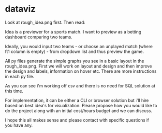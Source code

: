 # dataviz

Look at rough_idea.png first. Then read:

Idea is a previewer for a sports match. I want to preview as a betting dashboard comparing two teams. 

Ideally, you would input two teams - or choose an unplayed match (where ft1 column is empty) - from dropdown list and thus preview the game. 

All py files generate the simple graphs you see in a basic layout in the rough_idea.png. First we will work on layout and design and then improve the design and labels, information on hover etc. There are more instructions in each py file.

As you can see i'm working off csv and there is no need for SQL solution at this time.

For implementation, it can be either a CLI or browser solution but i'll hire based on best idea's for visualization. Please propose how you would like to do the project along with an initial cost/hours budget and we can discuss.

I hope this all makes sense and please contact with specific questions if you have any.
